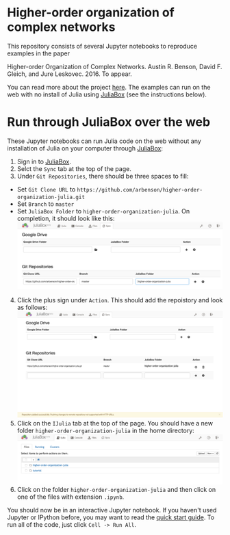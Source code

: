 # Higher-order organization of complex networks

This repository consists of several Jupyter notebooks to reproduce examples
in the paper

Higher-order Organization of Complex Networks.  Austin R. Benson, David F. Gleich, and Jure Leskovec. 2016. To appear.

You can read more about the project [here](http://snap.stanford.edu/higher-order/).
The examples can run on the web with no install of Julia using [JuliaBox](https://juliabox.org/)
(see the instructions below).


# Run through JuliaBox over the web

These Jupyter notebooks can run Julia code on the web without any installation
of Julia on your computer through [JuliaBox](https://juliabox.org/):

1. Sign in to [JuliaBox](https://juliabox.org/).
2. Selct the `Sync` tab at the top of the page.
3. Under `Git Repositories`, there should be three spaces to fill:
  * Set `Git Clone URL` to `https://github.com/arbenson/higher-order-organization-julia.git`
  * Set `Branch` to `master`
  * Set `JuliaBox Folder` to `higher-order-organization-julia`.
  On completion, it should look like this: ![Setting up GitHub repository sync](fig/sync1.png)
4. Click the plus sign under `Action`.  This should add the repoistory and look as follows:
![Synced GitHub repository](fig/sync2.png)
5. Click on the `IJulia` tab at the top of the page.  You should have a new folder `higher-order-organization-julia`
 in the home directory: ![JuliaBox home directory](fig/homedir.png)
6. Click on the folder `higher-order-organization-julia` and then click on one of the files with extension `.ipynb`.

You should now be in an interactive Jupyter notebook.  If you haven't used
Jupyter or IPython before, you may want to read the
[quick start guide](http://jupyter-notebook-beginner-guide.readthedocs.io/en/latest/index.html).
To run all of the code, just click `Cell -> Run All`.
